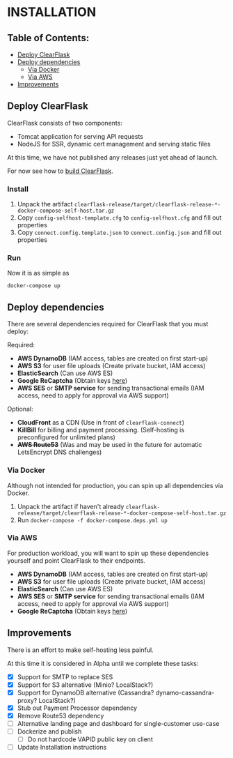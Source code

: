 # INSTALLATION

## Table of Contents:

- [Deploy ClearFlask](#deploy-clearflask)
- [Deploy dependencies](#deploy-dependencies)
    - [Via Docker](#via-docker)
    - [Via AWS](#via-aws)
- [Improvements](#improvements)

## Deploy ClearFlask

ClearFlask consists of two components:

- Tomcat application for serving API requests
- NodeJS for SSR, dynamic cert management and serving static files

At this time, we have not published any releases just yet ahead of launch.

For now see how to [build ClearFlask](BUILDING.md).

### Install

1. Unpack the artifact `clearflask-release/target/clearflask-release-*-docker-compose-self-host.tar.gz`
2. Copy `config-selfhost-template.cfg` to `config-selfhost.cfg` and fill out properties
3. Copy `connect.config.template.json` to `connect.config.json` and fill out properties

### Run

Now it is as simple as

```shell
docker-compose up
```

## Deploy dependencies

There are several dependencies required for ClearFlask that you must deploy:

Required:

- **AWS DynamoDB** (IAM access, tables are created on first start-up)
- **AWS S3** for user file uploads (Create private bucket, IAM access)
- **ElasticSearch** (Can use AWS ES)
- **Google ReCaptcha** (Obtain keys [here](https://www.google.com/recaptcha/admin))
- **AWS SES** or **SMTP service** for sending transactional emails (IAM access, need to apply for approval via AWS
  support)

Optional:

- **CloudFront** as a CDN (Use in front of `clearflask-connect`)
- **KillBill** for billing and payment processing. (Self-hosting is preconfigured for unlimited plans)
- ~~**AWS Route53**~~ (Was and may be used in the future for automatic LetsEncrypt DNS challenges)

### Via Docker

Although not intended for production, you can spin up all dependencies via Docker.

1. Unpack the artifact if haven't
   already `clearflask-release/target/clearflask-release-*-docker-compose-self-host.tar.gz`
2. Run `docker-compose -f docker-compose.deps.yml up`

### Via AWS

For production workload, you will want to spin up these dependencies yourself and point ClearFlask to their endpoints.

- **AWS DynamoDB** (IAM access, tables are created on first start-up)
- **AWS S3** for user file uploads (Create private bucket, IAM access)
- **ElasticSearch** (Can use AWS ES)
- **AWS SES** or **SMTP service** for sending transactional emails (IAM access, need to apply for approval via AWS
  support)
- **Google ReCaptcha** (Obtain keys [here](https://www.google.com/recaptcha/admin))

## Improvements

There is an effort to make self-hosting less painful.

At this time it is considered in Alpha until we complete these tasks:

- [x] Support for SMTP to replace SES
- [x] Support for S3 alternative (Minio? LocalStack?)
- [x] Support for DynamoDB alternative (Cassandra? dynamo-cassandra-proxy? LocalStack?)
- [x] Stub out Payment Processor dependency
- [x] Remove Route53 dependency
- [ ] Alternative landing page and dashboard for single-customer use-case
- [ ] Dockerize and publish
    - [ ] Do not hardcode VAPID public key on client
- [ ] Update Installation instructions
